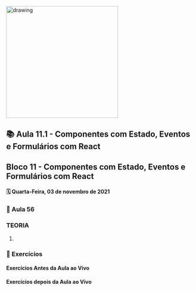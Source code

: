 <img src="https://user-images.githubusercontent.com/87394535/129942939-007fc304-2ac0-431d-b018-685951e5750f.png" alt="drawing" width="300"/>

## 📚 Aula 11.1 - Componentes com Estado, Eventos e Formulários com React

## Bloco 11 - Componentes com Estado, Eventos e Formulários com React

#### 🗓️ Quarta-Feira, 03 de novembro de 2021

### 📖 Aula 56

### TEORIA

1.
### 📓 Exercícios

#### Exercícios Antes da Aula ao Vivo

#### Exercícios depois da Aula ao Vivo


